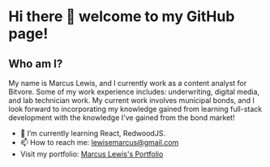 # Hi there 👋 welcome to my GitHub page!

## Who am I?

My name is Marcus Lewis, and I currently work as a content analyst for Bitvore. Some of my work experience includes: underwriting, digital media, and lab technician work. My current work involves municipal bonds, and I look forward to incorporating my knowledge gained from learning full-stack development with the knowledge I've gained from the bond market!

- 🌱 I’m currently learning React, RedwoodJS.
- 📫 How to reach me: <lewisemarcus@gmail.com>
- Visit my portfolio: [Marcus Lewis's Portfolio](https://marcuslewis.dev/)
